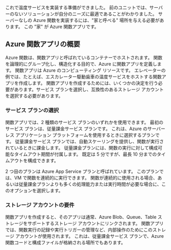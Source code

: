 これで温度サービスを実装する準備ができました。 前のユニットでは、サーバーのないソリューションが自分のニーズに最適であることがわかりました。 サーバーなしの Azure 関数を実装するには、"家と呼べる" 場所を与える必要があります。 この "家" が Azure 関数アプリです。

## <a name="azure-function-app-overview"></a>Azure 関数アプリの概要
Azure 関数は、関数アプリと呼ばれているコンテナーでホストされます。 関数を論理的にグループ化し、構造化する目的で、Azure に関数アプリを定義します。 関数アプリは Azure のコンピューティング リソースです。 エレベーターの例では、たとえば、エスカレーター駆動歯車の温度サービスをホストする関数アプリを作成します。 関数アプリを作成するためには、いくつかの決定を行う必要があります。サービス プランを選択し、互換性のあるストレージ アカウントを選択する必要があります。

### <a name="choosing-a-service-plan"></a>サービス プランの選択
関数アプリでは、2 種類のサービス プランのいずれかを使用できます。 最初のサービス プランは、従量課金サービス プランです。 これは、Azure のサーバーレス アプリケーション プラットフォームを使用するときに選択するプランです。 従量課金サービス プランでは、自動スケーリングを提供し、関数が実行されているときに課金します。 従量課金プランには、関数の実行に対して構成可能なタイムアウト期間が付属します。 既定は 5 分ですが、最長 10 分までのタイムアウトを構成できます。 

2 つ目のプランは Azure App Service プランと呼ばれています。 このプランでは、VM で関数を連続的に実行できます。 関数が連続的に使用される場合、あるいは従量課金プランよりも多くの処理能力または実行時間が必要な場合に、このオプションを選択します。 

### <a name="storage-account-requirements"></a>ストレージ アカウントの要件
関数アプリを作成すると、そのアプリは通常、Azure Blob、Queue、Table ストレージをサポートするストレージ アカウントにリンクされます。 関数アプリでは、関数実行の記録や実行トリガーの管理など、内部操作のためにこのストレージ アカウントが使用されます。 これは、従量課金サービス プランで、Azure 関数コードと構成ファイルが格納される場所でもあります。 
